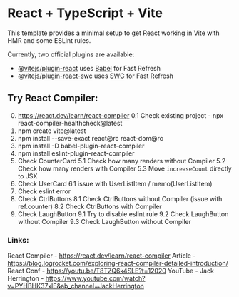 # React + TypeScript + Vite

This template provides a minimal setup to get React working in Vite with HMR and some ESLint rules.

Currently, two official plugins are available:

- [@vitejs/plugin-react](https://github.com/vitejs/vite-plugin-react/blob/main/packages/plugin-react/README.md) uses [Babel](https://babeljs.io/) for Fast Refresh
- [@vitejs/plugin-react-swc](https://github.com/vitejs/vite-plugin-react-swc) uses [SWC](https://swc.rs/) for Fast Refresh

## Try React Compiler:
0. https://react.dev/learn/react-compiler
  0.1 Check existing project - npx react-compiler-healthcheck@latest
1. npm create vite@latest
2. npm install --save-exact react@rc react-dom@rc
3. npm install -D babel-plugin-react-compiler
4. npm install eslint-plugin-react-compiler
5. Check CounterCard
  5.1 Check how many renders without Compiler
  5.2 Check how many renders with Compiler
  5.3 Move `increaseCount` directly to JSX
6. Check UserCard
  6.1 issue with UserListItem / memo(UserListItem)
7. Check eslint error
8. Check CtrlButtons
  8.1 Check CtrlButtons without Compiler (issue with ref.counter)
  8.2 Check CtrlButtons with Compiler
9. Check LaughButton
  9.1 Try to disable eslint rule
  9.2 Check LaughButton without Compiler
  9.3 Check LaughButton without Compiler

### Links:
React Compiler - https://react.dev/learn/react-compiler
Article - https://blog.logrocket.com/exploring-react-compiler-detailed-introduction/
React Conf - https://youtu.be/T8TZQ6k4SLE?t=12020
YouTube - Jack Herrington - https://www.youtube.com/watch?v=PYHBHK37xlE&ab_channel=JackHerrington

